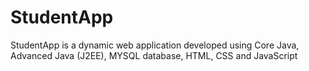 # StudentApp
StudentApp is a dynamic web application developed using Core Java, Advanced Java (J2EE), MYSQL database, HTML, CSS and JavaScript
